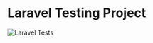 # Laravel Testing Project

![Laravel Tests](https://github.com/https://github.com/pratamaa9812-design/Integrasi-Siste-API.git/actions/workflows/laravel-tests.yml/badge.svg)
